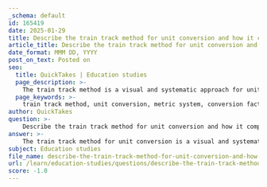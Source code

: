 ```yaml
---
_schema: default
id: 165419
date: 2025-01-29
title: Describe the train track method for unit conversion and how it compares to the basic conversion method.
article_title: Describe the train track method for unit conversion and how it compares to the basic conversion method.
date_format: MMM DD, YYYY
post_on_text: Posted on
seo:
  title: QuickTakes | Education studies
  page_description: >-
    The train track method is a visual and systematic approach for unit conversion, enhancing understanding of metric units compared to the basic conversion method using a single conversion factor.
  page_keywords: >-
    train track method, unit conversion, metric system, conversion factors, multiplication, basic conversion method, visual representation, unit cancellation, structured approach, learning tool
author: QuickTakes
question: >-
    Describe the train track method for unit conversion and how it compares to the basic conversion method.
answer: >-
    The train track method for unit conversion is a visual and systematic approach that helps in converting between different units of measurement, particularly in the metric system. This method is similar to the basic conversion method but is structured in a way that resembles a train track, making it easier to follow and understand.\n\n### Train Track Method\n\n1. **Setup**: You start by writing the quantity you want to convert. Below this quantity, you write the unit you are converting from, and above it, you write the unit you are converting to. This creates a "track" for the conversion.\n\n2. **Conversion Factors**: You then fill in the conversion factors between the two units. Each conversion factor is written as a fraction, where the unit you are converting from is in the denominator and the unit you are converting to is in the numerator. This ensures that the units cancel out appropriately.\n\n3. **Multiplication**: Multiply across the top and divide by the bottom, which allows you to calculate the final value in the desired unit.\n\nFor example, if you want to convert 3.6 cups to fluid ounces, you would set it up like this:\n\n$$\n\frac{3.6 \text{ cups}}{1} \times \frac{8 \text{ fluid ounces}}{1 \text{ cup}} = \frac{3.6 \times 8 \text{ fluid ounces}}{1} = 28.8 \text{ fluid ounces}\n$$\n\n### Comparison to Basic Conversion Method\n\n- **Basic Conversion Method**: This method typically involves using a single conversion factor to convert from one unit to another. You would multiply the original quantity by the conversion factor directly. For instance, using the same example, you would multiply 3.6 cups by the conversion factor of 8 fluid ounces per cup:\n\n$$\n3.6 \text{ cups} \times 8 \frac{\text{ fluid ounces}}{\text{ cup}} = 28.8 \text{ fluid ounces}\n$$\n\n### Key Differences\n\n1. **Visual Structure**: The train track method provides a more visual representation of the conversion process, which can help in understanding how units relate to each other. The basic method is more straightforward but may not be as intuitive for some learners.\n\n2. **Multiple Conversions**: The train track method is particularly useful when multiple conversions are needed in a single problem, as it allows for a clear layout of all conversion factors involved.\n\n3. **Unit Cancellation**: Both methods involve unit cancellation, but the train track method explicitly shows this process, making it easier to track which units are being converted.\n\nIn summary, both methods are effective for unit conversion, but the train track method offers a structured and visual approach that can enhance understanding, especially for more complex conversions.
subject: Education studies
file_name: describe-the-train-track-method-for-unit-conversion-and-how-it-compares-to-the-basic-conversion-method.md
url: /learn/education-studies/questions/describe-the-train-track-method-for-unit-conversion-and-how-it-compares-to-the-basic-conversion-method
score: -1.0
---
```


&nbsp;